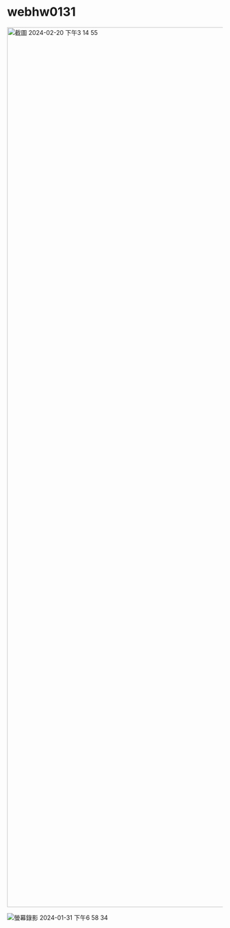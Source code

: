 # webhw0131
<img width="2054" alt="截圖 2024-02-20 下午3 14 55" src="https://github.com/Infinirc/webhw0131/assets/109416633/8c09769f-304b-47d0-aec9-de2152f14857">


![螢幕錄影 2024-01-31 下午6 58 34](https://github.com/Infinirc/webhw0131/assets/109416633/976c67a2-a557-4e58-ae1c-4aff446fa972)
